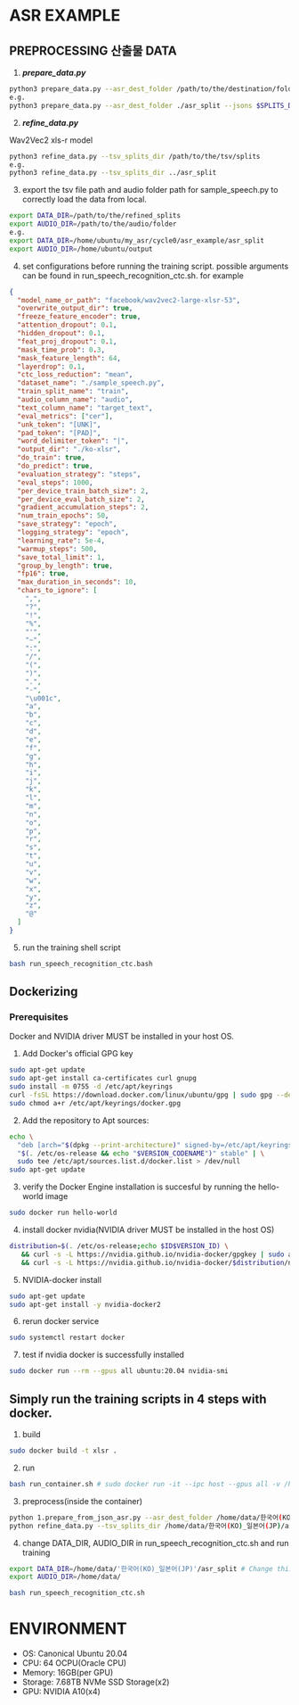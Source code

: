 # ASR EXAMPLE

## PREPROCESSING 산출물 DATA

1. **_prepare_data.py_**

```bash
python3 prepare_data.py --asr_dest_folder /path/to/the/destination/folder --jsons /path/to/the/folder/containing/jsons
e.g.
python3 prepare_data.py --asr_dest_folder ./asr_split --jsons $SPLITS_DIR
```

2. **_refine_data.py_**

Wav2Vec2 xls-r model

```bash
python3 refine_data.py --tsv_splits_dir /path/to/the/tsv/splits
e.g.
python3 refine_data.py --tsv_splits_dir ../asr_split
```

3. export the tsv file path and audio folder path for sample_speech.py to correctly load the data from local.

```bash
export DATA_DIR=/path/to/the/refined_splits
export AUDIO_DIR=/path/to/the/audio/folder
e.g.
export DATA_DIR=/home/ubuntu/my_asr/cycle0/asr_example/asr_split
export AUDIO_DIR=/home/ubuntu/output
```

4. set configurations before running the training script. possible arguments can be found in run_speech_recognition_ctc.sh. for example

```json
{
  "model_name_or_path": "facebook/wav2vec2-large-xlsr-53",
  "overwrite_output_dir": true,
  "freeze_feature_encoder": true,
  "attention_dropout": 0.1,
  "hidden_dropout": 0.1,
  "feat_proj_dropout": 0.1,
  "mask_time_prob": 0.3,
  "mask_feature_length": 64,
  "layerdrop": 0.1,
  "ctc_loss_reduction": "mean",
  "dataset_name": "./sample_speech.py",
  "train_split_name": "train",
  "audio_column_name": "audio",
  "text_column_name": "target_text",
  "eval_metrics": ["cer"],
  "unk_token": "[UNK]",
  "pad_token": "[PAD]",
  "word_delimiter_token": "|",
  "output_dir": "./ko-xlsr",
  "do_train": true,
  "do_predict": true,
  "evaluation_strategy": "steps",
  "eval_steps": 1000,
  "per_device_train_batch_size": 2,
  "per_device_eval_batch_size": 2,
  "gradient_accumulation_steps": 2,
  "num_train_epochs": 50,
  "save_strategy": "epoch",
  "logging_strategy": "epoch",
  "learning_rate": 5e-4,
  "warmup_steps": 500,
  "save_total_limit": 1,
  "group_by_length": true,
  "fp16": true,
  "max_duration_in_seconds": 10,
  "chars_to_ignore": [
    ",",
    "?",
    "!",
    "%",
    "'",
    "~",
    ":",
    "/",
    "(",
    ")",
    ".",
    "·",
    "\u001c",
    "a",
    "b",
    "c",
    "d",
    "e",
    "f",
    "g",
    "h",
    "i",
    "j",
    "k",
    "l",
    "m",
    "n",
    "o",
    "p",
    "r",
    "s",
    "t",
    "u",
    "v",
    "w",
    "x",
    "y",
    "z",
    "@"
  ]
}
```

5. run the training shell script
```bash
bash run_speech_recognition_ctc.bash
```
## Dockerizing
### Prerequisites
Docker and NVIDIA driver MUST be installed in your host OS. 
1. Add Docker's official GPG key
```bash
sudo apt-get update
sudo apt-get install ca-certificates curl gnupg
sudo install -m 0755 -d /etc/apt/keyrings
curl -fsSL https://download.docker.com/linux/ubuntu/gpg | sudo gpg --dearmor -o /etc/apt/keyrings/docker.gpg
sudo chmod a+r /etc/apt/keyrings/docker.gpg
```
2. Add the repository to Apt sources:
```bash
echo \
  "deb [arch="$(dpkg --print-architecture)" signed-by=/etc/apt/keyrings/docker.gpg] https://download.docker.com/linux/ubuntu \
  "$(. /etc/os-release && echo "$VERSION_CODENAME")" stable" | \
  sudo tee /etc/apt/sources.list.d/docker.list > /dev/null
sudo apt-get update
```
3. verify the Docker Engine installation is succesful by running the hello-world image
```bash
sudo docker run hello-world
```
4. install docker nvidia(NVIDIA driver MUST be installed in the host OS)
```bash
distribution=$(. /etc/os-release;echo $ID$VERSION_ID) \
   && curl -s -L https://nvidia.github.io/nvidia-docker/gpgkey | sudo apt-key add - \
   && curl -s -L https://nvidia.github.io/nvidia-docker/$distribution/nvidia-docker.list | sudo tee /etc/apt/sources.list.d/nvidia-docker.list
```
5. NVIDIA-docker install
```bash
sudo apt-get update
sudo apt-get install -y nvidia-docker2
```
6. rerun docker service
```bash
sudo systemctl restart docker
```
7. test if nvidia docker is successfully installed
```bash
sudo docker run --rm --gpus all ubuntu:20.04 nvidia-smi
```
## Simply run the training scripts in 4 steps with docker. 
1. build 
```bash
sudo docker build -t xlsr .
```
2. run
```bash
bash run_container.sh # sudo docker run -it --ipc host --gpus all -v /home/ubuntu/data:/home/data -v /home/ubuntu/ASR_XLSR/scripts:/home/scripts xlsr bash
``` 
3. preprocess(inside the container)
```bash
python 1.prepare_from_json_asr.py --asr_dest_folder /home/data/한국어(KO)_일본어(JP) --jsons /home/data/한국어(KO)_일본어(JP) # python 1.prepare_from_json_asr.py --asr_dest_folder /home/data/SourceLang(lang_code)_TargetLang(lang_code)
python refine_data.py --tsv_splits_dir /home/data/한국어(KO)_일본어(JP)/asr_split # python refine_data.py --tsv_splits_dir /home/data/SourceLang(lang_code)_TargetLang(lang_code)/asr_split
```
4. change DATA_DIR, AUDIO_DIR in run_speech_recognition_ctc.sh and run training
```bash
export DATA_DIR=/home/data/'한국어(KO)_일본어(JP)'/asr_split # Change this to the actual path
export AUDIO_DIR=/home/data/
```
```bash
bash run_speech_recognition_ctc.sh
```
# ENVIRONMENT
- OS: Canonical Ubuntu 20.04 
- CPU: 64 OCPU(Oracle CPU)
- Memory: 16GB(per GPU)
- Storage: 7.68TB NVMe SSD Storage(x2)
- GPU: NVIDIA A10(x4)
